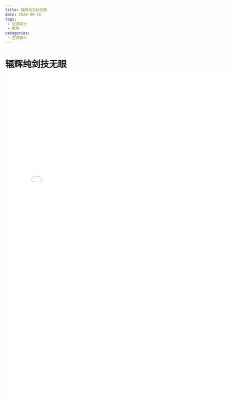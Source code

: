 ```yaml
---
title: 辐辉纯剑技无眼
date: 2020-06-16
tags:
 - 空洞骑士
 - 教程
categories:
 - 空洞骑士
---
```


# 辐辉纯剑技无眼

<iframe height=1024 width=768 src="asset\hollow_knight_2020-07-14_13-29-54-298.mp4" frameborder=0 allowfullscreen></iframe>